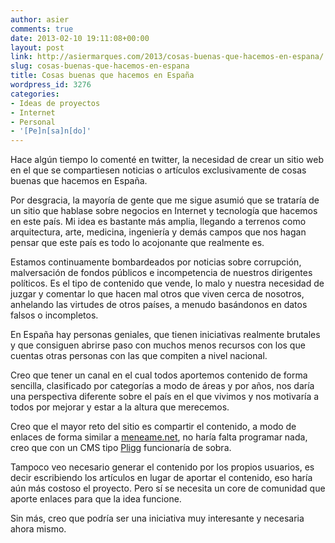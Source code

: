 ```yaml
---
author: asier
comments: true
date: 2013-02-10 19:11:08+00:00
layout: post
link: http://asiermarques.com/2013/cosas-buenas-que-hacemos-en-espana/
slug: cosas-buenas-que-hacemos-en-espana
title: Cosas buenas que hacemos en España
wordpress_id: 3276
categories:
- Ideas de proyectos
- Internet
- Personal
- '[Pe]n[sa]n[do]'
---
```


Hace algún tiempo lo comenté en twitter, la necesidad de crear un sitio web en el que se compartiesen noticias o artículos exclusivamente de cosas buenas que hacemos en España.

Por desgracia, la mayoría de gente que me sigue asumió que se trataría de un sitio que hablase sobre negocios en Internet y tecnología que hacemos en este país. Mi idea es bastante más amplia, llegando a terrenos como arquitectura, arte, medicina, ingeniería y demás campos que nos hagan pensar que este país es todo lo acojonante que realmente es.

Estamos continuamente bombardeados por noticias sobre corrupción, malversación de fondos públicos e incompetencia de nuestros dirigentes políticos. Es el tipo de contenido que vende, lo malo y nuestra necesidad de juzgar y comentar lo que hacen mal otros que viven cerca de nosotros, anhelando las virtudes de otros países, a menudo basándonos en datos falsos o incompletos.

En España hay personas geniales, que tienen iniciativas realmente brutales y que consiguen abrirse paso con muchos menos recursos con los que cuentas otras personas con las que compiten a nivel nacional.

Creo que tener un canal en el cual todos aportemos contenido de forma sencilla, clasificado por categorías a modo de áreas y por años, nos daría una perspectiva diferente sobre el país en el que vivimos y nos motivaría a todos por mejorar y estar a la altura que merecemos.

Creo que el mayor reto del sitio es compartir el contenido, a modo de enlaces de forma similar a [meneame.net](http://meneame.net), no haría falta programar nada, creo que con un CMS tipo [Pligg](http://pligg.com) funcionaría de sobra.

Tampoco veo necesario generar el contenido por los propios usuarios, es decir escribiendo los artículos en lugar de aportar el contenido, eso haría aún más costoso el proyecto. Pero sí se necesita un core de comunidad que aporte enlaces para que la idea funcione.

Sin más, creo que podría ser una iniciativa muy interesante y necesaria ahora mismo.
